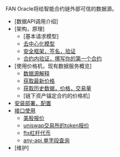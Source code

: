 FAN Oracle将给智能合约链外部可信的数据源。
 
- [数据API调用介绍]         
- [架构，原理]               
  - [基本请求模型]          
  - [去中心化模型](decenter.md)      
  - [安全框架，签名，验证](sign.md)         
  - [合约内验证，撰写你的第一个合约](firstConstract.md) 
- [使用价格机，现有数据服务概览]    
  - [数据源解释](dataSource.md)
  - [获取最新价格](price.md)          
  - [获取历史数据，价格，交易量](historyData.md)    
  - [链下资产锚定合约的价格机]              
- [安装部署，配置](startup.md)                    
-  [接口使用](apis.md)  
   - [美股报价](./cat/stock.md)
   - [uniswap交易所的token报价](./cat/dex.md)
   - [ftx杠杆代币](./cat/ftx.md)
   - [any-api 单字段查询](./cat/anyapi.md)    
-  [维护]               
                      